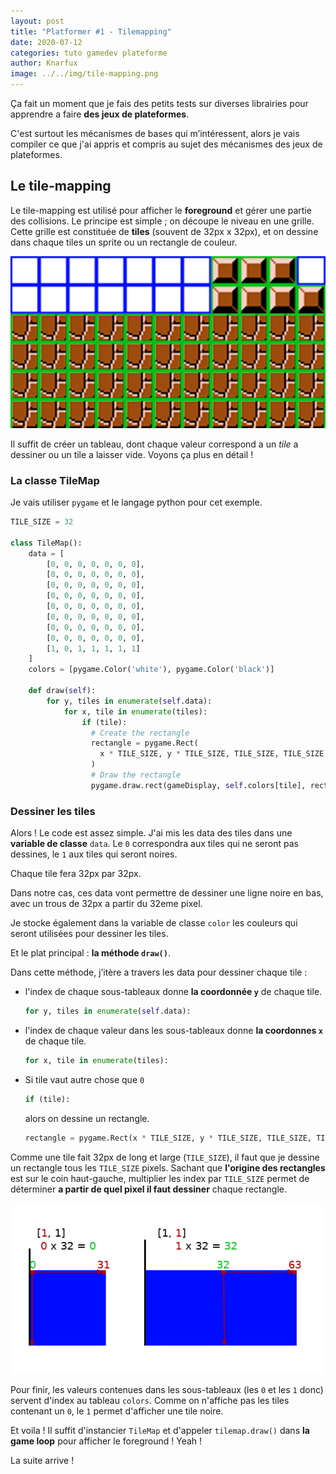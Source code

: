 ```yaml
---
layout: post
title: "Platformer #1 - Tilemapping"
date: 2020-07-12
categories: tuto gamedev plateforme
author: Knarfux
image: ../../img/tile-mapping.png
---
```


Ça fait un moment que je fais des petits tests sur diverses librairies pour apprendre a faire **des jeux de plateformes**.

C'est surtout les mécanismes de bases qui m’intéressent, alors je vais compiler ce que j'ai appris et compris au sujet des mécanismes des jeux de plateformes.

## Le tile-mapping

Le tile-mapping est utilisé pour afficher le **foreground** et gérer une partie des collisions. Le principe est simple ; on découpe le niveau en une grille. Cette grille est constituée de **tiles** (souvent de 32px x 32px), et on dessine dans chaque tiles un sprite ou un rectangle de couleur.

![tiles](../../img/tiles.png)

Il suffit de créer un tableau, dont chaque valeur correspond a un *tile* a dessiner ou un tile a laisser vide. Voyons ça plus en détail !

### La classe TileMap

Je vais utiliser `pygame` et le langage python pour cet exemple.

```python
TILE_SIZE = 32

class TileMap():
    data = [
        [0, 0, 0, 0, 0, 0, 0],
        [0, 0, 0, 0, 0, 0, 0],
        [0, 0, 0, 0, 0, 0, 0],
        [0, 0, 0, 0, 0, 0, 0],
        [0, 0, 0, 0, 0, 0, 0],
        [0, 0, 0, 0, 0, 0, 0],
        [0, 0, 0, 0, 0, 0, 0],
        [0, 0, 0, 0, 0, 0, 0],
        [1, 0, 1, 1, 1, 1, 1]
    ]
    colors = [pygame.Color('white'), pygame.Color('black')]

    def draw(self):
        for y, tiles in enumerate(self.data):
            for x, tile in enumerate(tiles):
                if (tile):
                  # Create the rectangle
                  rectangle = pygame.Rect(
                    x * TILE_SIZE, y * TILE_SIZE, TILE_SIZE, TILE_SIZE
                  )
                  # Draw the rectangle
                  pygame.draw.rect(gameDisplay, self.colors[tile], rectangle)
```

### Dessiner les tiles

Alors ! Le code est assez simple. J'ai mis les data des tiles dans une **variable de classe** `data`. Le `0` correspondra aux tiles qui ne seront pas dessines, le `1` aux tiles qui seront noires.

Chaque tile fera 32px par 32px.

Dans notre cas, ces data vont permettre de dessiner une ligne noire en bas, avec un trous de 32px a partir du 32eme pixel.

Je stocke également dans la variable de classe `color` les couleurs qui seront utilisées pour dessiner les tiles.

Et le plat principal : **la méthode `draw()`**.

Dans cette méthode, j’itère a travers les data pour dessiner chaque tile :

- l'index de chaque sous-tableaux donne **la coordonnée `y`** de chaque tile.

  ```python
  for y, tiles in enumerate(self.data):
  ```

- l'index de chaque valeur dans les sous-tableaux donne **la coordonnes `x`** de chaque tile.

  ```python
  for x, tile in enumerate(tiles):
  ```

- Si tile vaut autre chose que `0`

  ```python
  if (tile):
  ```

  alors on dessine un rectangle.

  ```python
  rectangle = pygame.Rect(x * TILE_SIZE, y * TILE_SIZE, TILE_SIZE, TILE_SIZE)
  ```

Comme une tile fait 32px de long et large (`TILE_SIZE`), il faut que je dessine un rectangle tous les `TILE_SIZE` pixels. Sachant que **l'origine des rectangles** est sur le coin haut-gauche, multiplier les index par `TILE_SIZE` permet de déterminer **a partir de quel pixel il faut dessiner** chaque rectangle.

![tile drawing](../../img/tile-drawing.png)

Pour finir, les valeurs contenues dans les sous-tableaux (les `0` et les `1` donc) servent d'index au tableau `colors`. Comme on n'affiche pas les tiles contenant un `0`, le `1` permet d'afficher une tile noire.

Et voila ! Il suffit d'instancier `TileMap` et d'appeler `tilemap.draw()` dans **la game loop** pour afficher le foreground ! Yeah !

La suite arrive !
